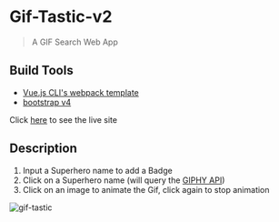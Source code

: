 # Gif-Tastic-v2

> A GIF Search Web App

## Build Tools

* [Vue.js CLI's webpack template](https://vuejs.org/v2/guide/installation.html#CLI)
* [bootstrap v4](https://getbootstrap.com/)

Click [here](https://benrgarcia.github.io/Gif-Tastic-v2/) to see the live site

## Description

1. Input a Superhero name to add a Badge
2. Click on a Superhero name (will query the [GIPHY API](https://developers.giphy.com/docs/))
3. Click on an image to animate the Gif, click again to stop animation

![gif-tastic](https://user-images.githubusercontent.com/26657982/38562764-4d2ed9c6-3ca9-11e8-9b41-55d8c896d13f.png)